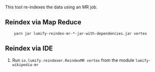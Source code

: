 
This tool re-indexes the data using an MR job.

## Reindex via Map Reduce

        yarn jar lumify-reindex-mr-*-jar-with-dependencies.jar vertex

## Reindex via IDE

1. Run `io.lumify.reindexmr.ReindexMR vertex` from the module `lumify-wikipedia-mr`
